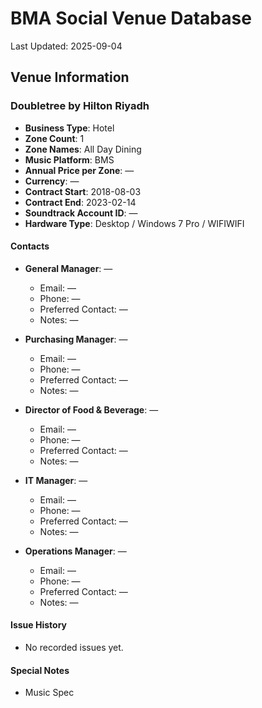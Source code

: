 # BMA Social Venue Database

Last Updated: 2025-09-04

## Venue Information

### Doubletree by Hilton Riyadh
- **Business Type**: Hotel
- **Zone Count**: 1
- **Zone Names**: All Day Dining
- **Music Platform**: BMS
- **Annual Price per Zone**: —
- **Currency**: —
- **Contract Start**: 2018-08-03
- **Contract End**: 2023-02-14
- **Soundtrack Account ID**: —
- **Hardware Type**: Desktop / Windows 7 Pro / WIFIWIFI

#### Contacts
- **General Manager**: —
  - Email: —
  - Phone: —
  - Preferred Contact: —
  - Notes: —

- **Purchasing Manager**: —
  - Email: —
  - Phone: —
  - Preferred Contact: —
  - Notes: —

- **Director of Food & Beverage**: —
  - Email: —
  - Phone: —
  - Preferred Contact: —
  - Notes: —

- **IT Manager**: —
  - Email: —
  - Phone: —
  - Preferred Contact: —
  - Notes: —

- **Operations Manager**: —
  - Email: —
  - Phone: —
  - Preferred Contact: —
  - Notes: —

#### Issue History
- No recorded issues yet.

#### Special Notes
- Music Spec
